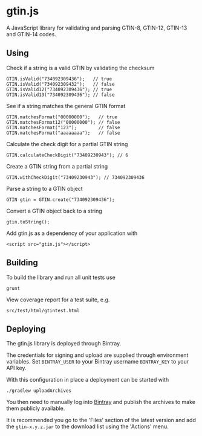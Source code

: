 # gtin.js

A JavaScript library for validating and parsing GTIN-8, GTIN-12, GTIN-13 and GTIN-14 codes.

<!--[![Build Status](https://travis-ci.org/powa/gtin.svg?branch=master)](https://travis-ci.org/powa/gtin) [![Coverage Status](https://coveralls.io/repos/powa/gtin/badge.svg?branch=master&service=github)](https://coveralls.io/github/powa/gtin?branch=master) [![Download](https://api.bintray.com/packages/powa/maven/gtin/images/download.svg)](https://bintray.com/powa/maven/gtin/_latestVersion)-->

## Using

Check if a string is a valid GTIN by validating the checksum

    GTIN.isValid("734092309436");   // true
    GTIN.isValid("734092309432");   // false
    GTIN.isValid12("734092309436"); // true
    GTIN.isValid13("734092309436"); // false

See if a string matches the general GTIN format

    GTIN.matchesFormat("00000000");   // true
    GTIN.matchesFormat12("00000000"); // false
    GTIN.matchesFormat("123");        // false
    GTIN.matchesFormat("aaaaaaaa");   // false

Calculate the check digit for a partial GTIN string

    GTIN.calculateCheckDigit("73409230943"); // 6

Create a GTIN string from a partial string

    GTIN.withCheckDigit("73409230943"); // 734092309436

Parse a string to a GTIN object

    GTIN gtin = GTIN.create("734092309436");

Convert a GTIN object back to a string

    gtin.toString();

Add gtin.js as a dependency of your application with

    <script src="gtin.js"></script>

## Building

To build the library and run all unit tests use

    grunt

View coverage report for a test suite, e.g.

    src/test/html/gtintest.html

## Deploying

The gtin.js library is deployed through Bintray.

The credentials for signing and upload are supplied through environment variables.
Set `BINTRAY_USER` to your Bintray username `BINTRAY_KEY` to your API key.

With this configuration in place a deployment can be started with

    ./gradlew uploadArchives

You then need to manually log into [Bintray](https://bintray.com/powa/maven/gtin/view) and publish the archives to make them publicly available.

It is recommended you go to the 'Files' section of the latest version and add the `gtin-x.y.z.jar` to the download list using the 'Actions' menu.
